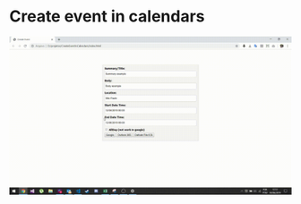# Create event in calendars 
![](https://github.com/rogeriomattos/CreateEventInCalendars/blob/master/preview/GoogleCalendar.gif)
